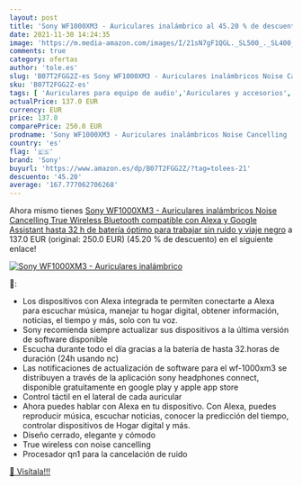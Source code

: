 ```yaml
---
layout: post
title: 'Sony WF1000XM3 - Auriculares inalámbrico al 45.20 % de descuento'
date: 2021-11-30 14:24:35
image: 'https://m.media-amazon.com/images/I/21sN7gF1QGL._SL500_._SL400_.jpg'
comments: true
category: ofertas
author: 'tole.es'
slug: 'B07T2FGG2Z-es Sony WF1000XM3 - Auriculares inalámbricos Noise Cancelling...'
sku: 'B07T2FGG2Z-es'
tags: [ 'Auriculares para equipo de audio','Auriculares y accesorios','Electrónica','alexa','sony', ]
actualPrice: 137.0 EUR
currency: EUR
price: 137.0
comparePrice: 250.0 EUR
prodname: 'Sony WF1000XM3 - Auriculares inalámbricos Noise Cancelling  True Wireless  Bluetooth  compatible con Alexa y Google Assistant  hasta 32 h de batería  óptimo para trabajar sin ruido y viaje   negro'
country: 'es'
flag: '🇪🇸'
brand: 'Sony'
buyurl: 'https://www.amazon.es/dp/B07T2FGG2Z/?tag=tolees-21'
descuento: '45.20'
average: '167.777062706268'
---
```


Ahora mismo tienes [Sony WF1000XM3 - Auriculares inalámbricos Noise Cancelling  True Wireless  Bluetooth  compatible con Alexa y Google Assistant  hasta 32 h de batería  óptimo para trabajar sin ruido y viaje   negro](https://www.amazon.es/dp/B07T2FGG2Z/?tag=tolees-21) a 137.0 EUR (original: 250.0 EUR) (45.20 %  de descuento) en el siguiente enlace!

[![Sony WF1000XM3 - Auriculares inalámbrico](https://m.media-amazon.com/images/I/21sN7gF1QGL._SL500_._SL400_.jpg)](https://www.amazon.es/dp/B07T2FGG2Z/?tag=tolees-21)

🔎:

- Los dispositivos con Alexa integrada te permiten conectarte a Alexa para escuchar música, manejar tu hogar digital, obtener información, noticias, el tiempo y más, solo con tu voz.
- Sony recomienda siempre actualizar sus dispositivos a la última versión de software disponible
- Escucha durante todo el día gracias a la batería de hasta 32.horas de duración (24h usando nc)
- Las notificaciones de actualización de software para el wf-1000xm3 se distribuyen a través de la aplicación sony headphones connect, disponible gratuitamente en google play y apple app store
- Control táctil en el lateral de cada auricular
- Ahora puedes hablar con Alexa en tu dispositivo. Con Alexa, puedes reproducir música, escuchar noticias, conocer la predicción del tiempo, controlar dispositivos de Hogar digital y más.
- Diseño cerrado, elegante y cómodo
- True wireless con noise cancelling
- Procesador qn1 para la cancelación de ruido

[🛒 Visítala!!!](https://www.amazon.es/dp/B07T2FGG2Z/?tag=tolees-21)
